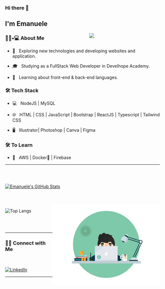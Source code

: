 ### Hi there 👋<h2> I'm Emanuele</h2>

<img align='right' src="https://media.giphy.com/media/M9gbBd9nbDrOTu1Mqx/giphy.gif" width="230">

<h3> 👨🏻•💻 About Me </h3>



- 🤔 &nbsp; Exploring new technologies and developing websites and application.

- 🎓 &nbsp; Studying as a FullStack Web Developer in Develhope Academy.
- 🌱 &nbsp; Learning about front-end & back-end languages.


<h3>🛠 Tech Stack</h3>


- 💻 &nbsp; NodeJS |  MySQL

- 🌐 &nbsp; HTML | CSS | JavaScript | Bootstrap | ReactJS | Typescript | Tailwind CSS


- 🖥 &nbsp; Illustrator| Photoshop | Canva | Figma



<h3>🛠 To Learn</h3>

- 🔧 &nbsp; AWS | Docker🐳 | Firebase 

<hr>



<br/><br/>

[![Emanuele's GitHub Stats](https://github-readme-stats.vercel.app/api?username=Sirmanu94&show_icons=true)](https://github.com/shivam0110)

<br/>

<br/>

<img src="https://github.com/nirala69/nirala69/blob/master/70804f7e25b11f29db904f2fa7b4cd9d.gif" width="350" align='right'>

![Top Langs](https://github-readme-stats.vercel.app/api/top-langs/?username=Sirmanu94&show_icons=true)

<br><br>



<hr>



<h3> 🤝🏻 Connect with Me </h3>

<br>



<p align="center">


<a href="https://www.linkedin.com/in/emanuele-avitabile/)"><img alt="LinkedIn" src="https://img.shields.io/badge/LinkedIn-Emanuele%20Avitabile-blue?style=flat-square&logo=linkedin"></a>



</p>







<hr>

